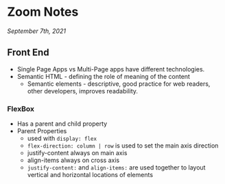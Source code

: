 # Zoom Notes
*September 7th, 2021* 
## Front End
  * Single Page Apps vs Multi-Page apps have different technologies.
  * Semantic HTML - defining the role of meaning of the content
    * Semantic elements - descriptive, good practice for web readers, other developers, improves readability.
### FlexBox
  * Has a parent and child property
  * Parent Properties
    * used with `display: flex`
    * `flex-direction: column | row` is used to set the main axis direction
    * justify-content always on main axis
    * align-items always on cross axis
    * `justify-content:` and `align-items:` are used together to layout vertical and horizontal locations of elements